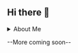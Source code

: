## Hi there 👋

<details>
  <summary>About Me</summary>

  The name's Brendan Herman
  
  He/Him/His

  I typically go by the pseudonym "Faustus" online, but that was taken already.

  The name comes from the 1604 book "Dr. Faustus" by Christofer Marlowe, the titular main character of which has the first name Johann.
  
  Colorado School of Mines Undergrad
  
  Languages:
  
  | Rank | Language |
  |-----:|----------|
  |     1| Python   |
  |     2| Java     |

</details>

--More coming soon--
